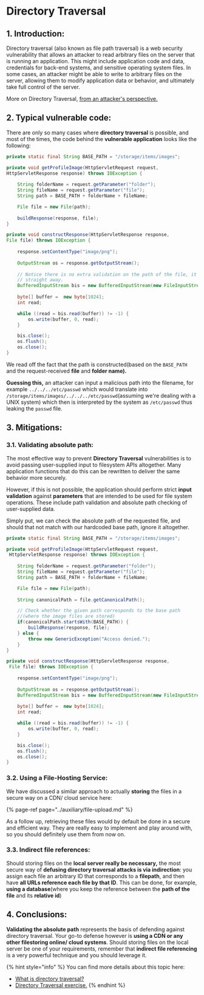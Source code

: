 # Directory Traversal

## 1. Introduction:

Directory traversal \(also known as file path traversal\) is a web security vulnerability that allows an attacker to read arbitrary files on the server that is running an application. This might include application code and data, credentials for back-end systems, and sensitive operating system files. In some cases, an attacker might be able to write to arbitrary files on the server, allowing them to modify application data or behavior, and ultimately take full control of the server.

More on Directory Traversal, [from an attacker's perspective](https://portswigger.net/web-security/file-path-traversal)[.](https://portswigger.net/web-security/file-path-traversal)

## 2. Typical vulnerable code:

There are only so many cases where **directory traversal** is possible, and most of the times, the code behind the **vulnerable application** looks like the following:

```java
private static final String BASE_PATH = "/storage/items/images";

private void getProfileImage(HttpServletRequest request, 
HttpServletResponse response) throws IOException {
    
    String folderName = request.getParameter("folder");
    String fileName = request.getParameter("file");
    String path = BASE_PATH + folderName + fileName;

    File file = new File(path);
    
    buildResponse(response, file);
}

private void constructResponse(HttpServletResponse response, 
File file) throws IOException {
    
    response.setContentType("image/png");
    
    OutputStream os = response.getOutputStream();
    
    // Notice there is no extra validation on the path of the file, it is read 
    // straight away.
    BufferedInputStream bis = new BufferedInputStream(new FileInputStream(file));
   
    byte[] buffer =  new byte[1024];
    int read;

    while ((read = bis.read(buffer)) != -1) {
        os.write(buffer, 0, read);
    }

    bis.close();
    os.flush();
    os.close();
}
```

We read off the fact that the path is constructed\(based on the `BASE_PATH` and the request-received **file** and **folder name\).**

**Guessing this,** an attacker can input a malicious path into the filename, for example `../../../etc/passwd` which would translate into `/storage/items/images/../../../etc/passwd`\(assuming we're dealing with a UNIX system\) which then is interpreted by the system as `/etc/passwd` thus leaking the `passwd` file.

## 3. Mitigations:

### 3.1. Validating absolute path:

The most effective way to prevent **Directory Traversal** vulnerabilities is to avoid passing user-supplied input to filesystem APIs altogether. Many application functions that do this can be rewritten to deliver the same behavior more securely.

However, if this is not possible, the application should perform strict **input validation** against **parameters** that are intended to be used for file system operations. These include path validation and absolute path checking of user-supplied data.

Simply put, we can check the absolute path of the requested file, and should that not match with our hardcoded base path, ignore it altogether.

```java
private static final String BASE_PATH = "/storage/items/images";

private void getProfileImage(HttpServletRequest request, 
 HttpServletResponse response) throws IOException {
    
    String folderName = request.getParameter("folder");
    String fileName = request.getParameter("file");
    String path = BASE_PATH + folderName + fileName;

    File file = new File(path);
    
    String canonicalPath = file.getCanonicalPath();

    // Check whether the given path corresponds to the base path
    //(where the image files are stored)
    if(canonicalPath.startsWith(BASE_PATH)) {
        buildResponse(response, file);
    } else {
        throw new GenericException("Access denied.");
    }
}

private void constructResponse(HttpServletResponse response,
 File file) throws IOException {
    
    response.setContentType("image/png");
    
    OutputStream os = response.getOutputStream();
    BufferedInputStream bis = new BufferedInputStream(new FileInputStream(file));
   
    byte[] buffer =  new byte[1024];
    int read;

    while ((read = bis.read(buffer)) != -1) {
        os.write(buffer, 0, read);
    }

    bis.close();
    os.flush();
    os.close();
}
```

### 3.2. Using a File-Hosting Service:

We have discussed a similar approach to actually **storing** the files in a secure way on a CDN/ cloud service here:

{% page-ref page="../auxiliary/file-upload.md" %}

As a follow up, retrieving these files would by default be done in a secure and efficient way. They are really easy to implement and play around with, so you should definitely use them from now on.

### 3.3. Indirect file references:

Should storing files on the **local server really be necessary,** the most secure way of **defusing directory traversal attacks is via indirection**: you assign each file an arbitrary ID that corresponds to a **filepath**, and then have **all URLs reference each file by that ID**. This can be done, for example, **using a database**\(where you keep the reference between the **path of the file** and its **relative id**\)

## 4. Conclusions:

**Validating the absolute path** represents the basis of defending against directory traversal. Your go-to defense however is **using a CDN or any other filestoring online/ cloud systems**. Should storing files on the local server be one of your requirements, remember that **indirect file referencing** is a very powerful technique and you should leverage it.

{% hint style="info" %}
You can find more details about this topic here:

* [What is directory traversal?](https://portswigger.net/web-security/file-path-traversal)
* [Directory Traversal exercise.](https://application.security/free-application-security-training/owasp-top-10-directory-traversal)
{% endhint %}

